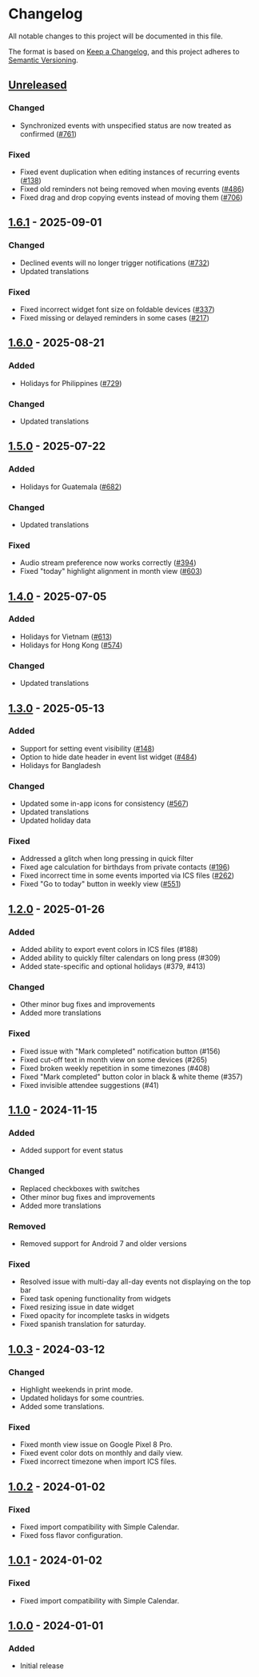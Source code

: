 # Changelog
All notable changes to this project will be documented in this file.

The format is based on [Keep a Changelog](https://keepachangelog.com/en/1.1.0/),
and this project adheres to [Semantic Versioning](https://semver.org/spec/v2.0.0.html).

## [Unreleased]
### Changed
- Synchronized events with unspecified status are now treated as confirmed ([#761]) 

### Fixed
- Fixed event duplication when editing instances of recurring events ([#138])
- Fixed old reminders not being removed when moving events ([#486])
- Fixed drag and drop copying events instead of moving them ([#706])

## [1.6.1] - 2025-09-01
### Changed
- Declined events will no longer trigger notifications ([#732])
- Updated translations

### Fixed
- Fixed incorrect widget font size on foldable devices ([#337])
- Fixed missing or delayed reminders in some cases ([#217])

## [1.6.0] - 2025-08-21
### Added
- Holidays for Philippines ([#729])

### Changed
- Updated translations

## [1.5.0] - 2025-07-22
### Added
- Holidays for Guatemala ([#682])

### Changed
- Updated translations

### Fixed
- Audio stream preference now works correctly ([#394])
- Fixed "today" highlight alignment in month view ([#603])

## [1.4.0] - 2025-07-05
### Added
- Holidays for Vietnam ([#613])
- Holidays for Hong Kong ([#574])

### Changed
- Updated translations

## [1.3.0] - 2025-05-13
### Added
- Support for setting event visibility ([#148])
- Option to hide date header in event list widget ([#484])
- Holidays for Bangladesh

### Changed
- Updated some in-app icons for consistency ([#567])
- Updated translations
- Updated holiday data

### Fixed
- Addressed a glitch when long pressing in quick filter
- Fixed age calculation for birthdays from private contacts ([#196])
- Fixed incorrect time in some events imported via ICS files ([#262])
- Fixed "Go to today" button in weekly view ([#551])

## [1.2.0] - 2025-01-26
### Added
- Added ability to export event colors in ICS files (#188)
- Added ability to quickly filter calendars on long press (#309)
- Added state-specific and optional holidays (#379, #413)

### Changed
- Other minor bug fixes and improvements
- Added more translations

### Fixed
- Fixed issue with "Mark completed" notification button (#156)
- Fixed cut-off text in month view on some devices (#265)
- Fixed broken weekly repetition in some timezones (#408)
- Fixed "Mark completed" button color in black & white theme (#357)
- Fixed invisible attendee suggestions (#41)

## [1.1.0] - 2024-11-15
### Added
- Added support for event status

### Changed
- Replaced checkboxes with switches
- Other minor bug fixes and improvements
- Added more translations

### Removed
- Removed support for Android 7 and older versions

### Fixed
- Resolved issue with multi-day all-day events not displaying on the top bar
- Fixed task opening functionality from widgets
- Fixed resizing issue in date widget
- Fixed opacity for incomplete tasks in widgets
- Fixed spanish translation for saturday.

## [1.0.3] - 2024-03-12
### Changed
- Highlight weekends in print mode.
- Updated holidays for some countries.
- Added some translations.

### Fixed
- Fixed month view issue on Google Pixel 8 Pro.
- Fixed event color dots on monthly and daily view.
- Fixed incorrect timezone when import ICS files.

## [1.0.2] - 2024-01-02
### Fixed
- Fixed import compatibility with Simple Calendar.
- Fixed foss flavor configuration.

## [1.0.1] - 2024-01-02
### Fixed
- Fixed import compatibility with Simple Calendar.

## [1.0.0] - 2024-01-01
### Added
- Initial release

[#138]: https://github.com/FossifyOrg/Calendar/issues/138
[#148]: https://github.com/FossifyOrg/Calendar/issues/148
[#196]: https://github.com/FossifyOrg/Calendar/issues/196
[#217]: https://github.com/FossifyOrg/Calendar/issues/217
[#262]: https://github.com/FossifyOrg/Calendar/issues/262
[#337]: https://github.com/FossifyOrg/Calendar/issues/337
[#394]: https://github.com/FossifyOrg/Calendar/issues/394
[#484]: https://github.com/FossifyOrg/Calendar/issues/484
[#486]: https://github.com/FossifyOrg/Calendar/issues/486
[#551]: https://github.com/FossifyOrg/Calendar/issues/551
[#567]: https://github.com/FossifyOrg/Calendar/issues/567
[#574]: https://github.com/FossifyOrg/Calendar/issues/574
[#603]: https://github.com/FossifyOrg/Calendar/issues/603
[#613]: https://github.com/FossifyOrg/Calendar/issues/613
[#682]: https://github.com/FossifyOrg/Calendar/issues/682
[#706]: https://github.com/FossifyOrg/Calendar/issues/706
[#729]: https://github.com/FossifyOrg/Calendar/issues/729
[#732]: https://github.com/FossifyOrg/Calendar/issues/732
[#761]: http://github.com/FossifyOrg/Calendar/issues/761

[Unreleased]: https://github.com/FossifyOrg/Calendar/compare/1.6.1...HEAD
[1.6.1]: https://github.com/FossifyOrg/Calendar/compare/1.6.0...1.6.1
[1.6.0]: https://github.com/FossifyOrg/Calendar/compare/1.5.0...1.6.0
[1.5.0]: https://github.com/FossifyOrg/Calendar/compare/1.4.0...1.5.0
[1.4.0]: https://github.com/FossifyOrg/Calendar/compare/1.3.0...1.4.0
[1.3.0]: https://github.com/FossifyOrg/Calendar/compare/1.2.0...1.3.0
[1.2.0]: https://github.com/FossifyOrg/Calendar/compare/1.1.0...1.2.0
[1.1.0]: https://github.com/FossifyOrg/Calendar/compare/1.0.3...1.1.0
[1.0.3]: https://github.com/FossifyOrg/Calendar/compare/1.0.2...1.0.3
[1.0.2]: https://github.com/FossifyOrg/Calendar/compare/1.0.1...1.0.2
[1.0.1]: https://github.com/FossifyOrg/Calendar/compare/1.0.0...1.0.1
[1.0.0]: https://github.com/FossifyOrg/Calendar/releases/tag/1.0.0
